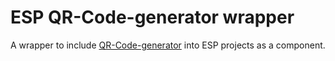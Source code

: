 # ESP QR-Code-generator wrapper

A wrapper to include [QR-Code-generator](https://github.com/nayuki/QR-Code-generator) into ESP projects as a component.
